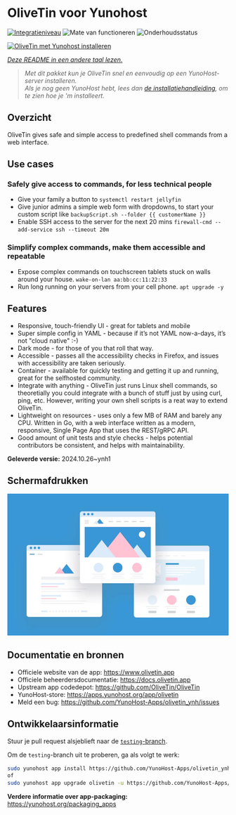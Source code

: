 <!--
NB: Deze README is automatisch gegenereerd door <https://github.com/YunoHost/apps/tree/master/tools/readme_generator>
Hij mag NIET handmatig aangepast worden.
-->

# OliveTin voor Yunohost

[![Integratieniveau](https://dash.yunohost.org/integration/olivetin.svg)](https://ci-apps.yunohost.org/ci/apps/olivetin/) ![Mate van functioneren](https://ci-apps.yunohost.org/ci/badges/olivetin.status.svg) ![Onderhoudsstatus](https://ci-apps.yunohost.org/ci/badges/olivetin.maintain.svg)

[![OliveTin met Yunohost installeren](https://install-app.yunohost.org/install-with-yunohost.svg)](https://install-app.yunohost.org/?app=olivetin)

*[Deze README in een andere taal lezen.](./ALL_README.md)*

> *Met dit pakket kun je OliveTin snel en eenvoudig op een YunoHost-server installeren.*  
> *Als je nog geen YunoHost hebt, lees dan [de installatiehandleiding](https://yunohost.org/install), om te zien hoe je 'm installeert.*

## Overzicht

OliveTin gives safe and simple access to predefined shell commands from a web interface.

## Use cases
###  Safely give access to commands, for less technical people

- Give your family a button to `systemctl restart jellyfin`
- Give junior admins a simple web form with dropdowns, to start your custom script like `backupScript.sh --folder {{ customerName }}`
- Enable SSH access to the server for the next 20 mins `firewall-cmd --add-service ssh --timeout 20m`

### Simplify complex commands, make them accessible and repeatable

- Expose complex commands on touchscreen tablets stuck on walls around your house. `wake-on-lan aa:bb:cc:11:22:33`
- Run long running on your servers from your cell phone. `apt upgrade -y`

## Features

- Responsive, touch-friendly UI - great for tablets and mobile
- Super simple config in YAML - because if it’s not YAML now-a-days, it’s not "cloud native" :-)
- Dark mode - for those of you that roll that way.
- Accessible - passes all the accessibility checks in Firefox, and issues with accessibility are taken seriously.
- Container - available for quickly testing and getting it up and running, great for the selfhosted community.
- Integrate with anything - OliveTin just runs Linux shell commands, so theoretially you could integrate with a bunch of stuff just by using curl, ping, etc. However, writing your own shell scripts is a reat way to extend OliveTin.
- Lightweight on resources - uses only a few MB of RAM and barely any CPU. Written in Go, with a web interface written as a modern, responsive, Single Page App that uses the REST/gRPC API.
- Good amount of unit tests and style checks - helps potential contributors be consistent, and helps with maintainability.


**Geleverde versie:** 2024.10.26~ynh1

## Schermafdrukken

![Schermafdrukken van OliveTin](./doc/screenshots/example.jpg)

## Documentatie en bronnen

- Officiele website van de app: <https://www.olivetin.app>
- Officiele beheerdersdocumentatie: <https://docs.olivetin.app>
- Upstream app codedepot: <https://github.com/OliveTin/OliveTin>
- YunoHost-store: <https://apps.yunohost.org/app/olivetin>
- Meld een bug: <https://github.com/YunoHost-Apps/olivetin_ynh/issues>

## Ontwikkelaarsinformatie

Stuur je pull request alsjeblieft naar de [`testing`-branch](https://github.com/YunoHost-Apps/olivetin_ynh/tree/testing).

Om de `testing`-branch uit te proberen, ga als volgt te werk:

```bash
sudo yunohost app install https://github.com/YunoHost-Apps/olivetin_ynh/tree/testing --debug
of
sudo yunohost app upgrade olivetin -u https://github.com/YunoHost-Apps/olivetin_ynh/tree/testing --debug
```

**Verdere informatie over app-packaging:** <https://yunohost.org/packaging_apps>
